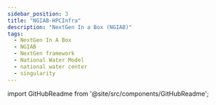 ```yaml
---
sidebar_position: 3
title: "NGIAB-HPCInfra"
description: "NextGen In a Box (NGIAB)"
tags:
  - NextGen In A Box
  - NGIAB
  - NextGen framework
  - National Water Model
  - national water center
  - singularity
---
```


import GitHubReadme from '@site/src/components/GitHubReadme';
 
<GitHubReadme username="CIROH-UA" repo="NGIAB-HPCInfra" />
